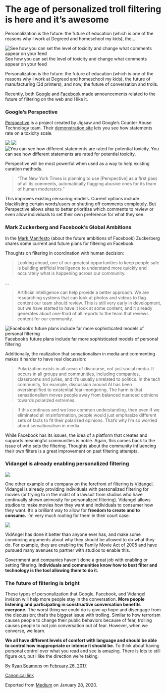 # The age of personalized troll filtering is here and it’s awesome

Personalization is the future: the future of education (which is one of the reasons why I work at Degreed and homeschool my kids), the…

![See how you can set the level of toxicity and change what comments appear on your feed](https://cdn-images-1.medium.com/max/800/1*T_e7JpptIUHre-XXY5jbhA.png)
See how you can set the level of toxicity and change what comments appear on your feed

Personalization is the future: the future of education (which is one of the reasons why I work at Degreed and homeschool my kids), the future of manufacturing (3d printers), and now, the future of conversation and trolls.

Recently, both [Google](https://www.wired.com/2017/02/googles-troll-fighting-ai-now-belongs-world/) and [Facebook](http://www.recode.net/2017/2/16/14640460/mark-zuckerberg-facebook-manifesto-letter) made announcements related to the future of filtering on the web and I like it.

### Google’s Perspective

[Perspective](http://www.perspectiveapi.com/) is a project created by Jigsaw and Google’s Counter Abuse Technology team. Their [demonstration site](http://www.perspectiveapi.com/) lets you see how statements rate on a toxicity scale.

![](https://cdn-images-1.medium.com/max/600/1*rI3VliQIZL-YokYaXTyEYw.png)
![](https://cdn-images-1.medium.com/max/400/1*9vjPOTviY9A_MOy7gOWihQ.png)
![You can see how different statements are rated for potential toxicity.](https://cdn-images-1.medium.com/max/400/1*nJlKW3l6BNqa73IDW2k_Xg.png)
You can see how different statements are rated for potential toxicity.

Perspective will be most powerful when used as a way to help existing curation methods.

> “The New York Times is planning to use \[Perspective\] as a first pass of all its comments, automatically flagging abusive ones for its team of human moderators.”

This improves existing censoring models. Current options include blacklisting certain words/users or shutting off comments completely. But Perspective allows sites to better prioritize which comments to review or even allow individuals to set their own preference for what they see.

### Mark Zuckerberg and Facebook’s Global Ambitions

In the [Mark Manifesto](http://www.recode.net/2017/2/16/14640460/mark-zuckerberg-facebook-manifesto-letter) (about the future ambitions of Facebook) Zuckerberg shares some current and future plans for filtering on Facebook.

Thoughts on filtering in coordination with human decision:

> Looking ahead, one of our greatest opportunities to keep people safe is building artificial intelligence to understand more quickly and accurately what is happening across our community.

…

> Artificial intelligence can help provide a better approach. We are researching systems that can look at photos and videos to flag content our team should review. This is still very early in development, but we have started to have it look at some content, and it already generates about one-third of all reports to the team that reviews content for our community.

![Facebook’s future plans include far more sophisticated models of personal filtering](https://cdn-images-1.medium.com/max/800/1*bpMLagPf-XC4dilkEChzOw.png)
Facebook’s future plans include far more sophisticated models of personal filtering

Additionally, the realization that sensationalism in media and commenting makes it harder to have real discussion:

> Polarization exists in all areas of discourse, not just social media. It occurs in all groups and communities, including companies, classrooms and juries, and it’s usually unrelated to politics. In the tech community, for example, discussion around AI has been oversimplified to existential fear-mongering. The harm is that sensationalism moves people away from balanced nuanced opinions towards polarized extremes.

> If this continues and we lose common understanding, then even if we eliminated all misinformation, people would just emphasize different sets of facts to fit their polarized opinions. That’s why I’m so worried about sensationalism in media.

While Facebook has its issues, the idea of a platform that creates and supports meaningful communities is noble. Again, this comes back to the issue of who sets the filtering. Thoughts about the community influencing their own filters is a great improvement on past filtering attempts.

### Vidangel is already enabling personalized filtering

![](https://cdn-images-1.medium.com/max/800/1*I86-8_6H_fHt8WTfjzJJ5g.png)

One other example of a company on the forefront of filtering is [Vidangel](https://www.vidangel.com/). Vidangel is already providing individuals with personalized filtering for movies (or trying to in the midst of a lawsuit from studios who have continually shown animosity for personalized filtering). Vidangel allows studios to make movies how they want and individuals to consumer how they want. It’s a brilliant way to allow for **freedom to create and to consume.** I’m very much rooting for them in their court case.

![](https://cdn-images-1.medium.com/max/800/1*n3mqr9AYlMUUMIwHa4nvSw.png)

VidAngel has done it better than anyone ever has, and make some convincing arguments about why they should be allowed to do what they do. For example, they are enabling the Family Movie Act of 2005 and have pursued many avenues to partner with studios to enable this.

Government and companies haven’t done a great job with enabling or setting filtering. **Individuals and communities know how to best filter and technology is the tool allowing them to do it.**

### The future of filtering is bright

These types of personalization that Google, Facebook, and Vidangel invision will help more people stay in the conversation. **More people listening and participating in constructive conversation benefits everyone.** The worst thing we could do is give up hope and disengage from the discussion; that’s the biggest issue with trolling. Similar to how terrorism causes people to change their public behaviors because of fear, trolling causes people to not join conversation out of fear. However, when we converse, we learn.

**We all have different levels of comfort with language and should be able to control how inappropriate or intense it should be.** To think about having personal control over what you read and see is amazing. There is lots to still figure out, but I like the direction we’re taking.

By [Ryan Seamons](https://medium.com/@ryanseamons) on [February 26, 2017](https://medium.com/p/548b97957c85).

[Canonical link](https://medium.com/@ryanseamons/the-age-of-personalized-troll-filtering-is-here-and-its-awesome-548b97957c85)

Exported from [Medium](https://medium.com) on January 28, 2020.